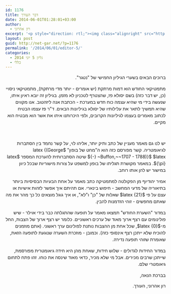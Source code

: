 ```yaml
---
id: 1176
title: דבר העורך
date: 2014-06-01T01:28:01+03:00
author:
  - רון אהרוני
excerpt: '<p style="direction: rtl;"><img class="alignright" src="http://net-gar.net/wp-content/uploads/2014/01/orech.jpg" alt="רון אהרוני,הפקולטה למתמטיקה, הטכניון" width="81" height="81" />מה יש לנו הפעם? מתמטיקאי החודש הוא דמות מרתקת, מתמטיקאי ניסויי בשם יסולא פז,מאמר מעניין על קשר נחמד בין הסתברות לגיאומטריה, מאמר בנושא חיפוש בינארי,  פולינומים עם רצף ארוך מאוד של ערכים ראשוניים ועוד המון דברים מעניינים, תהנו.</p>'
layout: post
guid: http://net-gar.net/?p=1176
permalink: '/2014/06/01/editor-5/'
categories:
  - גליון 5 יוני 2014
  - כללי
---
```

<p style="direction: rtl;">
  <span style="line-height: 1.5em;">ברוכים הבאים בשערי הגיליון החמישי של "נטגר". </span>
</p>

<p style="direction: rtl;">
  <span style="line-height: 1.5em;">מתמטיקאי החודש הוא דמות מרתקת (יש אומרים - יותר מדי מרתקת), מתמטיקאי ניסויי (כן, יש דבר כזה) בשם יסולא פז, שהצטרף לטכניון לא מזמן. בגיליון זה יובא ראיון איתו, שנעשה בידי מי שהיא עצמה כוח חדש במערכת - הכתבת אנה ליזהטוב. אנו מקווים שהיא תמשיך לתאר את עלילותיו של יסולא בגיליונות הבאים. ד"ר פז עצמו הבטיח לכתוב מאמרים בעצמו לגיליונות הקרובים, ולפי היכרותנו איתו את אשר הוא מבטיח הוא מקיים.</span>
</p>

&nbsp;

<p style="direction: rtl;">
  <span style="line-height: 1.5em;">יש לנו גם מאמר מעניין של כתב ותיק יותר, אליהו לוי, על קשר נחמד בין הסתברות לגיאומטריה. קשר מפורסם כזה הוא ה"מחט של בופון" $latex {(George ~Buffon,~~1707 - 1788)}$ $latex {-}$ שיטה הסתברותית להערכת המספר $latex {\pi}$. במאמר מקושרת תגליתו של בופון למשפט על צורות מישוריות שבכל כיוון במישור יש להן אותו רוחב. </span>
</p>

<p style="direction: rtl;">
  <span style="line-height: 1.5em;">אמיר יהודיוף מן הפקולטה למתמטיקה כתב מאמר על אחת הבעיות הבסיסיות ביותר בתיאוריה של מדעי המחשב - חיפוש בינארי. אם תהיתם איך אפשר לזהות אישיות או עצם על פי $latex {21}$ שאלות של "כן" ו"לא", או איך גוגל מוצאים כל כך מהר את מה שאתם מחפשים - זוהי הזדמנות להבין. </span>
</p>

<p style="direction: rtl;">
  <span style="line-height: 1.5em;">במדור "השערת החודש" תמצאו מאמר על תופעה שהתגלתה כבר בידי אוילר - שיש פולינומים עם רצף ארוך מאוד של ערכים ראשוניים. כלומר יש רצף ארוך של הצבות, החל מ-$latex {0}$, שכל אחת מן ההצבות נותנת לפולינום ערך ראשוני. (אתם מוזמנים להוכיח שלא ייתכן רצף אינסופי כזה). וכמובן - מוזכרת השערה שנוגעת לתופעה הזאת, שאומרת שזוהי תופעה נדירה. </span>
</p>

<p style="direction: rtl;">
  <span style="line-height: 1.5em;">במדור החידות לגדולים - שלוש חידות, שאחת מהן היא חידה גיאומטרית מפורסמת, שייתכן שרבים מכירים. אבל מי שלא מכיר, כדאי מאוד שינסה את כוחו. זהו פתח לתחום גיאומטרי שלם. </span>
</p>

<p style="direction: rtl;">
  <span style="line-height: 1.5em;">בברכת הנאה, </span>
</p>

<p style="direction: rtl;">
  רון אהרוני, העורך.
</p>